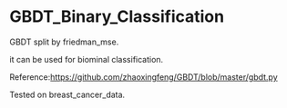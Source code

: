# GBDT_Binary_Classification
GBDT split by friedman_mse.

it can be used for biominal classification.

Reference:https://github.com/zhaoxingfeng/GBDT/blob/master/gbdt.py

Tested on breast_cancer_data.

